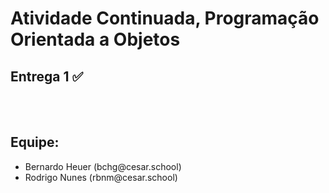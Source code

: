 # Atividade Continuada, Programação Orientada a Objetos


## Entrega 1 ✅

<br>
<br>

## Equipe:
<ul>
  <li>Bernardo Heuer (bchg@cesar.school)</li>
  <li>Rodrigo Nunes (rbnm@cesar.school)</li>
</ul>
